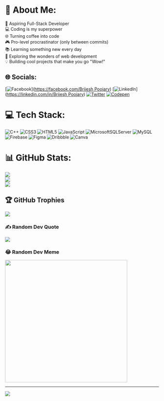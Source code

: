# 💫 About Me:
🚀 Aspiring Full-Stack Developer<br>💻 Coding is my superpower<br>🌐 Turning coffee into code<br>🎮 Pro-level procrastinator (only between commits)<br>📚 Learning something new every day<br> 🔭 Exploring the wonders of web development<br> 💡 Building cool projects that make you go "Wow!"


## 🌐 Socials:
[![Facebook](https://img.shields.io/badge/Facebook-%231877F2.svg?logo=Facebook&logoColor=white)]([https://facebook.com/Brijesh Poojary](https://www.facebook.com/brijesh.pujari.33)) [![LinkedIn](https://img.shields.io/badge/LinkedIn-%230077B5.svg?logo=linkedin&logoColor=white)]([https://linkedin.com/in/Brijesh Poojary](https://www.linkedin.com/in/brijesh-poojary-34090421b/)) [![Twitter](https://img.shields.io/badge/Twitter-%231DA1F2.svg?logo=Twitter&logoColor=white)](https://twitter.com/brijesh_p3) [![Codepen](https://img.shields.io/badge/Codepen-000000?style=for-the-badge&logo=codepen&logoColor=white)](https://codepen.io/Brijesh-Poojary) 

# 💻 Tech Stack:
![C++](https://img.shields.io/badge/c++-%2300599C.svg?style=for-the-badge&logo=c%2B%2B&logoColor=white) ![CSS3](https://img.shields.io/badge/css3-%231572B6.svg?style=for-the-badge&logo=css3&logoColor=white) ![HTML5](https://img.shields.io/badge/html5-%23E34F26.svg?style=for-the-badge&logo=html5&logoColor=white) ![JavaScript](https://img.shields.io/badge/javascript-%23323330.svg?style=for-the-badge&logo=javascript&logoColor=%23F7DF1E) ![MicrosoftSQLServer](https://img.shields.io/badge/Microsoft%20SQL%20Server-CC2927?style=for-the-badge&logo=microsoft%20sql%20server&logoColor=white) ![MySQL](https://img.shields.io/badge/mysql-%2300000f.svg?style=for-the-badge&logo=mysql&logoColor=white) ![Firebase](https://img.shields.io/badge/Firebase-039BE5?style=for-the-badge&logo=Firebase&logoColor=white) ![Figma](https://img.shields.io/badge/figma-%23F24E1E.svg?style=for-the-badge&logo=figma&logoColor=white) ![Dribbble](https://img.shields.io/badge/Dribbble-EA4C89?style=for-the-badge&logo=dribbble&logoColor=white) ![Canva](https://img.shields.io/badge/Canva-%2300C4CC.svg?style=for-the-badge&logo=Canva&logoColor=white)
# 📊 GitHub Stats:
![](https://github-readme-stats.vercel.app/api?username=brijesh1802&theme=omni&hide_border=false&include_all_commits=true&count_private=true)<br/>
![](https://github-readme-streak-stats.herokuapp.com/?user=brijesh1802&theme=omni&hide_border=false)<br/>
![](https://github-readme-stats.vercel.app/api/top-langs/?username=brijesh1802&theme=omni&hide_border=false&include_all_commits=true&count_private=true&layout=compact)

## 🏆 GitHub Trophies
![](https://github-profile-trophy.vercel.app/?username=brijesh_1802&theme=radical&no-frame=false&no-bg=false&margin-w=4)

### ✍️ Random Dev Quote
![](https://quotes-github-readme.vercel.app/api?type=horizontal&theme=merko)

### 😂 Random Dev Meme
<img src='https://randommeme-five.vercel.app/' style="height: 400px;"/>

---
[![](https://visitcount.itsvg.in/api?id=hydra&icon=0&color=0)](https://visitcount.itsvg.in)

<!-- Proudly created with GPRM ( https://gprm.itsvg.in ) -->
